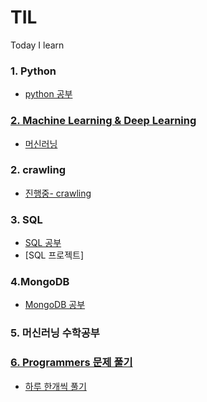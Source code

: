 # TIL
Today I learn

### 1.  Python
-  [python 공부](https://www.notion.so/mongmang/PYTHON-0a1fd0559c7f4215b30774686ff91ee2)

### [2. Machine Learning & Deep Learning](https://github.com/Hyeryeong-Cho/TIL/tree/main/ML)
- [머신러닝](https://www.notion.so/mongmang/086a85d9614d407e805e511c0cd51c2e)

### 2. crawling
- [진행중- crawling](https://www.notion.so/mongmang/7168ac8bb4ee4572b46c934856349d41)

### 3. SQL 
- [SQL 공부](https://www.notion.so/mongmang/MySQL-4fcf69bccf5849c88413f58fbd04ce98)
- [SQL 프로젝트]

### 4.MongoDB
- [MongoDB 공부](https://www.notion.so/mongmang/MongoDB-b957b7b3fdef4f3fa7f5025cd43b0e86)

### 5. 머신러닝 수학공부


### [6. Programmers 문제 풀기](https://github.com/Hyeryeong-Cho/TIL/tree/main/PYTHON/Programmers)
- [하루 한개씩 풀기](https://www.notion.so/mongmang/1fcd5e1fc207491eaa111496abb867ea?v=07bb2219b7534930952ac06b60f3b4b4)
